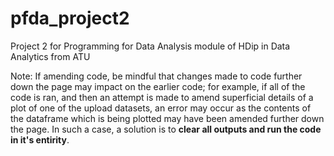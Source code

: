 # pfda_project2
Project 2 for Programming for Data Analysis module of HDip in Data Analytics from ATU



Note: If amending code, be mindful that changes made to code further down the page may impact on the earlier code; for example, if all of the code is ran, and then an attempt is made to amend superficial details of a plot of one of the upload datasets, an error may occur as the contents of the dataframe which is being plotted may have been amended further down the page. In such a case, a solution is to **clear all outputs and run the code in it's entirity**.

